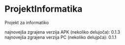 # ProjektInformatika
Projekt za informatiko

najnovejša zgrajena verzija APK (nekoliko delujoča): 0.1.3<br>
najnovejša zgrajena verzija PC (nekoliko delujpča): 0.1.1
